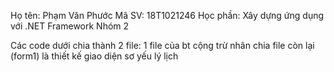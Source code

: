 Họ tên: Phạm Văn Phước
Mã SV: 18T1021246
Học phần: Xây dựng ứng dụng với .NET Framework 
Nhóm 2

Các code dưới chia thành 2 file:
1 file của bt cộng trừ nhân chia
file còn lại (form1) là thiết kế giao diện sơ yếu lý lịch
